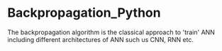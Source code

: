 # Backpropagation_Python
The backpropagation algorithm is the classical approach to 'train' ANN including different architectures of ANN such us CNN, RNN etc.
